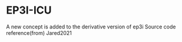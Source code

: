 # EP3I-ICU
A new concept is added to the derivative version of ep3i
Source code reference(from) Jared2021
